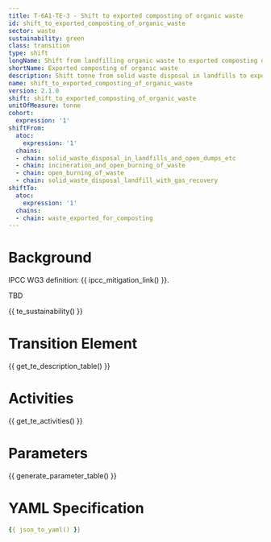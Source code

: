 ```yaml
---
title: T-6A1-TE-3 - Shift to exported composting of organic waste
id: shift_to_exported_composting_of_organic_waste
sector: waste
sustainability: green
class: transition
type: shift
longName: Shift from landfilling organic waste to exported composting of organic waste
shortName: Exported composting of organic waste
description: Shift tonne from solid waste disposal in landfills to exported composting of organic waste in tonne to fulfill the need of waste handling
name: shift_to_exported_composting_of_organic_waste
version: 2.1.0
shift: shift_to_exported_composting_of_organic_waste
unitOfMeasure: tonne
cohort:
  expression: '1'
shiftFrom:
  atoc:
    expression: '1'
  chains:
  - chain: solid_waste_disposal_in_landfills_and_open_dumps_etc
  - chain: incineration_and_open_burning_of_waste
  - chain: open_burning_of_waste
  - chain: solid_waste_disposal_landfill_with_gas_recovery
shiftTo:
  atoc:
    expression: '1'
  chains:
  - chain: waste_exported_for_composting
---
```

# Background

IPCC WG3 definition: {{ ipcc_mitigation_link() }}.

TBD




{{ te_sustainability() }}

# Transition Element

{{ get_te_description_table() }}




# Activities

{{ get_te_activities() }}


# Parameters

{{ generate_parameter_table() }}


# YAML Specification

```yaml
{{ json_to_yaml() }}
```
